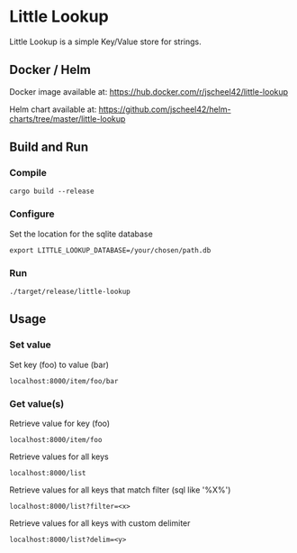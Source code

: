# Little Lookup

Little Lookup is a simple Key/Value store for strings.

## Docker / Helm

Docker image available at: https://hub.docker.com/r/jscheel42/little-lookup

Helm chart available at: https://github.com/jscheel42/helm-charts/tree/master/little-lookup

## Build and Run

### Compile

```
cargo build --release
```

### Configure

Set the location for the sqlite database
```
export LITTLE_LOOKUP_DATABASE=/your/chosen/path.db
```

### Run

```
./target/release/little-lookup
```

## Usage

### Set value

Set key (foo) to value (bar)
```
localhost:8000/item/foo/bar
```

### Get value(s)

Retrieve value for key (foo)
```
localhost:8000/item/foo
```

Retrieve values for all keys
```
localhost:8000/list
```

Retrieve values for all keys that match filter (sql like '%X%')
```
localhost:8000/list?filter=<x>
```

Retrieve values for all keys with custom delimiter <y>
```
localhost:8000/list?delim=<y>
```
